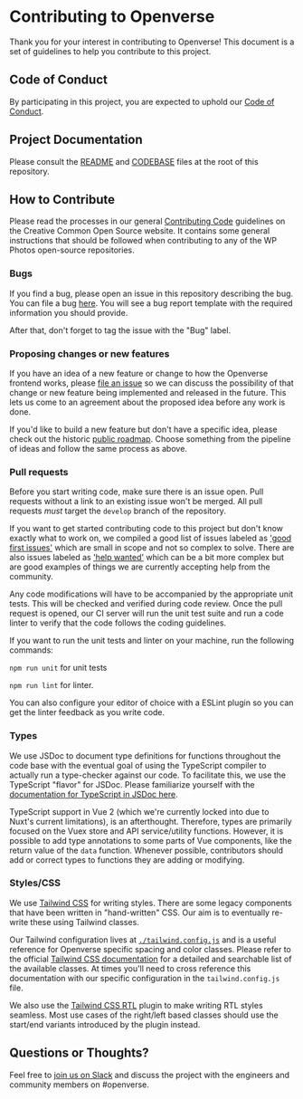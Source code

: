 # Contributing to Openverse

Thank you for your interest in contributing to Openverse! This document is a set of guidelines to help you contribute to this project.

## Code of Conduct

By participating in this project, you are expected to uphold our [Code of Conduct](./CODE_OF_CONDUCT.md).

## Project Documentation

Please consult the [README](./README.md) and [CODEBASE](./CODEBASE.md) files at the root of this repository.

## How to Contribute

Please read the processes in our general [Contributing Code](https://creativecommons.github.io/contributing-code/) guidelines on the Creative Common Open Source website. It contains some general instructions that should be followed when contributing to any of the WP Photos open-source repositories.

### Bugs

If you find a bug, please open an issue in this repository describing the bug. You can file a bug [here](https://github.com/wordpress/openverse-frontend/issues/new?template=bug_report.md). You will see a bug report template with the required information you should provide.

After that, don't forget to tag the issue with the "Bug" label.

### Proposing changes or new features

If you have an idea of a new feature or change to how the Openverse frontend works, please [file an issue](https://github.com/wordpress/openverse-frontend/issues/new?template=feature_request.md) so we can discuss the possibility of that change or new feature being implemented and released in the future. This lets us come to an agreement about the proposed idea before any work is done.

If you'd like to build a new feature but don't have a specific idea, please check out the historic [public roadmap](https://docs.google.com/document/d/19yH2V5K4nzWgEXaZhkzD1egzrRayyDdxlzxZOTCm_pc/). Choose something from the pipeline of ideas and follow the same process as above.

### Pull requests

Before you start writing code, make sure there is an issue open. Pull requests without a link to an existing issue won't be merged. All pull requests _must_ target the `develop` branch of the repository.

If you want to get started contributing code to this project but don't know exactly what to work on, we compiled a good list of issues labeled as ['good first issues'](https://github.com/wordpress/openverse-frontend/labels/good%20first%20issue) which are small in scope and not so complex to solve. There are also issues labeled as ['help wanted'](https://github.com/wordpress/openverse-frontend/labels/help%20wanted) which can be a bit more complex but are good examples of things we are currently accepting help from the community.

Any code modifications will have to be accompanied by the appropriate unit tests. This will be checked and verified during code review. Once the pull request is opened, our CI server will run the unit test suite and run a code linter to verify that the code follows the coding guidelines.

If you want to run the unit tests and linter on your machine, run the following commands:

`npm run unit` for unit tests

`npm run lint` for linter.

You can also configure your editor of choice with a ESLint plugin so you can get the linter feedback as you write code.

### Types

We use JSDoc to document type definitions for functions throughout the code base with the eventual goal of using the TypeScript compiler to actually run a type-checker against our code. To facilitate this, we use the TypeScript "flavor" for JSDoc. Please familiarize yourself with the [documentation for TypeScript in JSDoc here](https://www.typescriptlang.org/docs/handbook/jsdoc-supported-types.html).

TypeScript support in Vue 2 (which we're currently locked into due to Nuxt's current limitations), is an afterthought. Therefore, types are primarily focused on the Vuex store and API service/utility functions. However, it is possible to add type annotations to some parts of Vue components, like the return value of the `data` function. Whenever possible, contributors should add or correct types to functions they are adding or modifying.

### Styles/CSS

We use [Tailwind CSS](https://tailwindcss.com/) for writing styles. There are some legacy components that have been written in "hand-written" CSS. Our aim is to eventually re-write these using Tailwind classes.

Our Tailwind configuration lives at [`./tailwind.config.js`](./tailwind.config.js) and is a useful reference for Openverse specific spacing and color classes. Please refer to the official [Tailwind CSS documentation](https://tailwindcss.com/docs) for a detailed and searchable list of the available classes. At times you'll need to cross reference this documentation with our specific configuration in the `tailwind.config.js` file.

We also use the [Tailwind CSS RTL](https://github.com/20lives/tailwindcss-rtl) plugin to make writing RTL styles seamless. Most use cases of the right/left based classes should use the start/end variants introduced by the plugin instead.

## Questions or Thoughts?

Feel free to [join us on Slack](https://make.wordpress.org/chat/) and discuss the project with the engineers and community members on #openverse.
